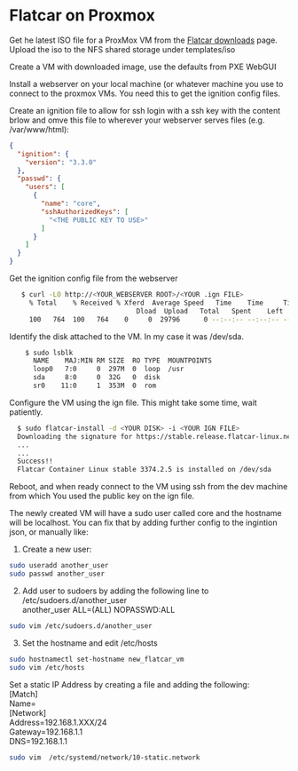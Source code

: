# Flatcar on Proxmox

Get he latest ISO file for a ProxMox VM from the [Flatcar downloads](https://stable.release.flatcar-linux.net/amd64-usr/current/flatcar_production_iso_image.iso) page. Upload the iso to the NFS shared storage under templates/iso  
  
Create a VM with downloaded image, use the defaults from PXE WebGUI  
  
Install a webserver on your local machine (or whatever machine you use to connect to the proxmox VMs. You need this to get the ignition config files.  
  
Create an ignition file to allow for ssh login with a ssh key with the content brlow and omve this file to wherever your webserver serves files (e.g. /var/www/html):  

```json
{
  "ignition": {
    "version": "3.3.0"
  },
  "passwd": {
    "users": [
      {
        "name": "core",
        "sshAuthorizedKeys": [
          "<THE PUBLIC KEY TO USE>"
        ]
      }
    ]
  }
}
```  
  
Get the ignition config file from the webserver  

 ``` bash
    $ curl -LO http://<YOUR_WEBSERVER ROOT>/<YOUR .ign FILE>
      % Total    % Received % Xferd  Average Speed   Time    Time     Time  Current
                                 Dload  Upload   Total   Spent    Left  Speed
      100   764  100   764    0     0  29796      0 --:--:-- --:--:-- --:--:-- 30560
```  

Identify the disk attached to the VM. In my case it was /dev/sda.

``` bash
    $ sudo lsblk
      NAME    MAJ:MIN RM SIZE  RO TYPE  MOUNTPOINTS 
      loop0   7:0     0  297M  0  loop  /usr   
      sda     8:0     0  32G   0  disk
      sr0    11:0     1  353M  0  rom

```  

Configure the VM using the ign file. This might take some time, wait patiently.  

```bash
  $ sudo flatcar-install -d <YOUR DISK> -i <YOUR IGN FILE>  
  Downloading the signature for https://stable.release.flatcar-linux.net/amd64-usr
  ...
  ...
  Success!! 
  Flatcar Container Linux stable 3374.2.5 is installed on /dev/sda
```

Reboot, and when ready connect to the VM using ssh from the dev machine from which You used the public key on the ign file.  

The newly created VM will have a sudo user called core and the hostname will be localhost. You can fix that by adding further config to the ingintion json, or manually like:  
1. Create a new user:  

```bash  
sudo useradd another_user
sudo passwd another_user
```  
2. Add user to sudoers by adding the following line to /etc/sudoers.d/another_user  
another_user ALL=(ALL) NOPASSWD:ALL  
```bash
sudo vim /etc/sudoers.d/another_user
```
3. Set the hostname  and edit /etc/hosts
```bash
sudo hostnamectl set-hostname new_flatcar_vm
sudo vim /etc/hosts
```  
Set a static IP Address by creating a file and adding the following:  
[Match]  
Name=<your interface name>   
[Network]  
Address=192.168.1.XXX/24  
Gateway=192.168.1.1  
DNS=192.168.1.1    
  

```bash
sudo vim  /etc/systemd/network/10-static.network 
```
